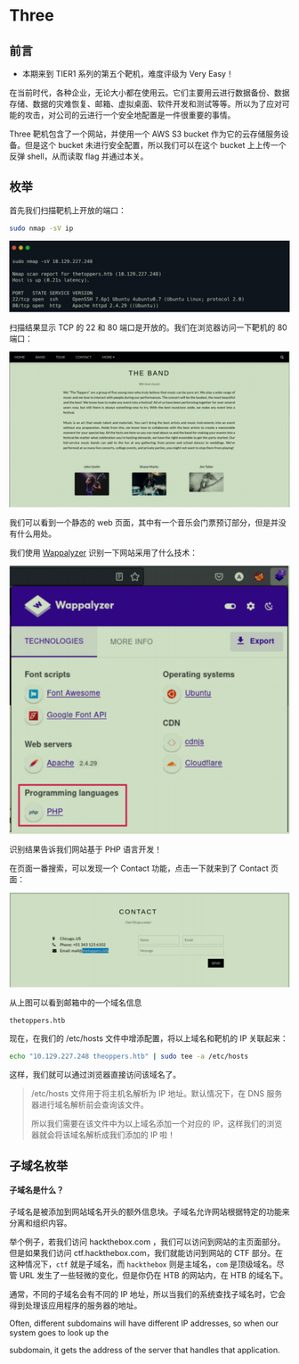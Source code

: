 # Three

## 前言

- 本期来到 TIER1 系列的第五个靶机，难度评级为 Very Easy！

在当前时代，各种企业，无论大小都在使用云。它们主要用云进行数据备份、数据存储、数据的灾难恢复、邮箱、虚拟桌面、软件开发和测试等等。所以为了应对可能的攻击，对公司的云进行一个安全地配置是一件很重要的事情。

Three 靶机包含了一个网站，并使用一个 AWS S3 bucket 作为它的云存储服务设备。但是这个 bucket 未进行安全配置，所以我们可以在这个 bucket 上上传一个反弹 shell，从而读取 flag 并通过本关。



## 枚举

首先我们扫描靶机上开放的端口：

```bash
sudo nmap -sV ip
```

![image-20230507203642068](picture/image-20230507203642068.png)

扫描结果显示 TCP  的 22 和 80 端口是开放的。我们在浏览器访问一下靶机的 80 端口：

![image-20230507203746821](picture/image-20230507203746821.png)

我们可以看到一个静态的 web 页面，其中有一个音乐会门票预订部分，但是并没有什么用处。

我们使用 [Wappalyzer](https://www.wappalyzer.com/apps/) 识别一下网站采用了什么技术：

![image-20230507204102271](picture/image-20230507204102271.png)

识别结果告诉我们网站基于 PHP 语言开发！

在页面一番搜索，可以发现一个 Contact 功能，点击一下就来到了 Contact 页面：

![image-20230507204304879](picture/image-20230507204304879.png)

从上图可以看到邮箱中的一个域名信息

```
thetoppers.htb
```

现在，在我们的 /etc/hosts 文件中增添配置，将以上域名和靶机的 IP 关联起来：

```bash
echo "10.129.227.248 theoppers.htb" | sudo tee -a /etc/hosts
```

这样，我们就可以通过浏览器直接访问该域名了。

> /etc/hosts 文件用于将主机名解析为 IP 地址。默认情况下，在 DNS 服务器进行域名解析前会查询该文件。
>
> 所以我们需要在该文件中为以上域名添加一个对应的 IP，这样我们的浏览器就会将该域名解析成我们添加的 IP 啦！

## 子域名枚举

#### 子域名是什么？

子域名是被添加到网站域名开头的额外信息块。子域名允许网站根据特定的功能来分离和组织内容。

举个例子，若我们访问 hackthebox.com ，我们可以访问到网站的主页面部分。但是如果我们访问 ctf.hackthebox.com，我们就能访问到网站的 CTF 部分。在这种情况下，`ctf` 就是子域名，而 `hackthebox` 则是主域名，`com` 是顶级域名。尽管 URL 发生了一些轻微的变化，但是你仍在 HTB 的网站内，在 HTB 的域名下。

通常，不同的子域名会有不同的 IP 地址，所以当我们的系统查找子域名时，它会得到处理该应用程序的服务器的地址。

Often, different subdomains will have different IP addresses, so when our system goes to look up the

subdomain, it gets the address of the server that handles that application. 



